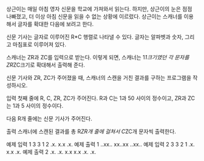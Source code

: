 상근이는 매일 아침 영자 신문을 학교에 가져와서 읽는다. 하지만, 상근이의 눈은 점점 나빠졌고, 더 이상 아침 신문을 읽을 수 없는 상황에 이르렀다. 상근이는 스캐너를 이용해서 글자를 확대한 다음에 보려고 한다.

신문 기사는 글자로 이루어진 R*C 행렬로 나타낼 수 있다. 글자는 알파벳과 숫자, 그리고 마침표로 이루어져 있다.

스캐너는 ZR과 ZC를 입력으로 받는다. 이렇게 되면, 스캐너는 1*1크기였던 각 문자를 ZR*ZC크기로 확대해서 출력해 준다.

신문 기사와 ZR, ZC가 주어졌을 때, 스캐너의 스캔을 거친 결과를 구하는 프로그램을 작성하시오.

입력
첫째 줄에 R, C, ZR, ZC가 주어진다. R과 C는 1과 50 사이의 정수이고, ZR과 ZC는 1과 5 사이의 정수이다.

다음 R개 줄에는 신문 기사가 주어진다.

출력
스캐너에 스캔된 결과를 총 R*ZR개 줄에 걸쳐서 C*ZC개 문자씩 출력한다.

예제 입력 1 
3 3 1 2
.x.
x.x
.x.
예제 출력 1 
..xx..
xx..xx
..xx..
예제 입력 2 
3 3 2 1
.x.
x.x
.x.
예제 출력 2 
.x.
.x.
x.x
x.x
.x.
.x.
